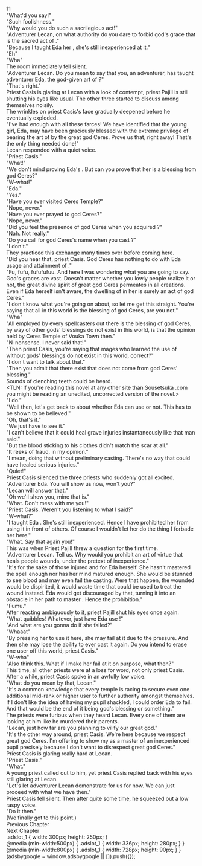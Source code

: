 11<br/>
"What'd you say!"<br/>
"Such foolishness."<br/>
"Why would you do such a sacrilegious act!"<br/>
"Adventurer Lecan, on what authority do you dare to forbid god's grace that is the sacred act of <Recovery>."<br/>
"Because I taught Eda her <Recovery>, she's still inexperienced at it."<br/>
"Eh"<br/>
"Wha"<br/>
The room immediately fell silent.<br/>
"Adventurer Lecan. Do you mean to say that you, an adventurer, has taught adventurer Eda, the god-given art of <Recovery>?"<br/>
"That's right."<br/>
Priest Casis is glaring at Lecan with a look of contempt, priest Pajill is still shutting his eyes like usual. The other three started to discuss among themselves noisily.<br/>
The wrinkles on priest Casis's face gradually deepened before he eventually exploded.<br/>
"I've had enough with all these farces! We have identified that the young girl, Eda, may have been graciously blessed with the extreme privilege of bearing the art of <Recovery> by the great god Ceres. Prove us that, right away! That's the only thing needed done!"<br/>
Lecan responded with a quiet voice.<br/>
"Priest Casis."<br/>
"What!"<br/>
"We don't mind proving Eda's <Recovery>. But can you prove that her <Recovery> is a blessing from god Ceres?"<br/>
"W-what!"<br/>
"Eda."<br/>
"Yes."<br/>
"Have you ever visited Ceres Temple?"<br/>
"Nope, never."<br/>
"Have you ever prayed to god Ceres?"<br/>
"Nope, never."<br/>
"Did you feel the presence of god Ceres when you acquired <Recovery>?"<br/>
"Nah. Not really."<br/>
"Do you call for god Ceres's name when you cast <Recovery>?"<br/>
"I don't."<br/>
They practiced this exchange many times over before coming here.<br/>
"Did you hear that, priest Casis. God Ceres has nothing to do with Eda usage and attainment of <Recovery>."<br/>
"Fu, fufu, fufufufuu. And here I was wondering what you are going to say. God's graces are vast. Doesn't matter whether you lowly people realize it or not, the great divine spirit of great god Ceres permeates in all creations. Even if Eda herself isn't aware, the dwelling of <Recovery> in her is surely an act of god Ceres."<br/>
"I don't know what you're going on about, so let me get this straight. You're saying that all <Recovery> in this world is the blessing of god Ceres, are you not."<br/>
"Wha"<br/>
"All <Recovery> employed by every spellcasters out there is the blessing of god Ceres, <Recovery> by way of other gods' blessings do not exist in this world, is that the opinion held by Ceres Temple of Vouka Town then."<br/>
"N-nonsense. I never said that!"<br/>
"Then priest Casis, you're saying that mages who learned the use of <Recovery> without gods' blessings do not exist in this world, correct?"<br/>
"I don't want to talk about that."<br/>
"Then you admit that there exist <Recovery> that does not come from god Ceres' blessing."<br/>
Sounds of clenching teeth could be heard.<br/>
<TLN: If you're reading this novel at any other site than Sousetsuka .com you might be reading an unedited, uncorrected version of the novel.><br/>
"I do."<br/>
"Well then, let's get back to about whether Eda can use <Recovery> or not. This has to be shown to be believed."<br/>
"Oh, that's it."<br/>
"We just have to see it."<br/>
"I can't believe that it could heal grave injuries instantaneously like that man said."<br/>
"But the blood sticking to his clothes didn't match the scar at all."<br/>
"It reeks of fraud, in my opinion."<br/>
"I mean, doing that without preliminary casting. There's no way that could have healed serious injuries."<br/>
"Quiet!"<br/>
Priest Casis silenced the three priests who suddenly got all excited.<br/>
"Adventurer Eda. You will show us <Recovery> now, won't you?"<br/>
"Lecan will answer that."<br/>
"Oh we'll show you, mine that is."<br/>
"What. Don't mess with me you!"<br/>
"Priest Casis. Weren't you listening to what I said?"<br/>
"W-what?"<br/>
"I taught Eda <Recovery>. She's still inexperienced. Hence I have prohibited her from using it in front of others. Of course I wouldn't let her do the thing I forbade her here."<br/>
"What. Say that again you!"<br/>
This was when Priest Pajill threw a question for the first time.<br/>
"Adventurer Lecan. Tell us. Why would you prohibit <Recovery> an art of virtue that heals people wounds, under the pretext of inexperience."<br/>
"It's for the sake of those injured and for Eda herself. She hasn't mastered the spell enough nor has her mind matured enough. She would be stunned to see blood and may even fail the casting. Were that happen, the wounded would be dispirited, it would waste time that could be used to treat the wound instead. Eda would get discouraged by that, turning it into an obstacle in her path to master <Recovery>. Hence the prohibition."<br/>
"Fumu."<br/>
After reacting ambiguously to it, priest Pajill shut his eyes once again.<br/>
"What quibbles! Whatever, just have Eda use <Recovery>!"<br/>
"And what are you gonna do if she failed?"<br/>
"Whaaat"<br/>
"By pressing her to use it here, she may fail at it due to the pressure. And then she may lose the ability to ever cast it again. Do you intend to erase one <Recovery> user off this world, priest Casis."<br/>
"W-wha"<br/>
"Also think this. What if I make her fail at it on purpose, what then?"<br/>
This time, all other priests were at a loss for word, not only priest Casis.<br/>
After a while, priest Casis spoke in an awfully low voice.<br/>
"What do you mean by that, Lecan."<br/>
"It's a common knowledge that every temple is racing to secure even one additional mid-rank or higher <Recovery> user to further authority amongst themselves. If I don't like the idea of having my pupil shackled, I could order Eda to fail. And that would be the end of it being god's blessing or something."<br/>
The priests were furious when they heard Lecan. Every one of them are looking at him like he murdered their parents.<br/>
"Lecan, just how far are you planning to vilify our great god."<br/>
"It's the other way around, priest Casis. We're here because we respect great god Ceres. I'm offering to show my <Recovery> as a master of an inexperienced pupil precisely because I don't want to disrespect great god Ceres."<br/>
Priest Casis is glaring really hard at Lecan.<br/>
"Priest Casis."<br/>
"What."<br/>
A young priest called out to him, yet priest Casis replied back with his eyes still glaring at Lecan.<br/>
"Let's let adventurer Lecan demonstrate for us for now. We can just proceed with what we have then."<br/>
Priest Casis fell silent. Then after quite some time, he squeezed out a low raspy voice.<br/>
"Do it then."<br/>
(We finally got to this point.)<br/>
Previous Chapter<br/>
Next Chapter <br/>
.adslot_1 { width: 300px; height: 250px; }<br/>
@media (min-width:500px) { .adslot_1 { width: 336px; height: 280px; } }<br/>
@media (min-width:800px) { .adslot_1 { width: 728px; height: 90px; } }<br/>
(adsbygoogle = window.adsbygoogle || []).push({});<br/>
